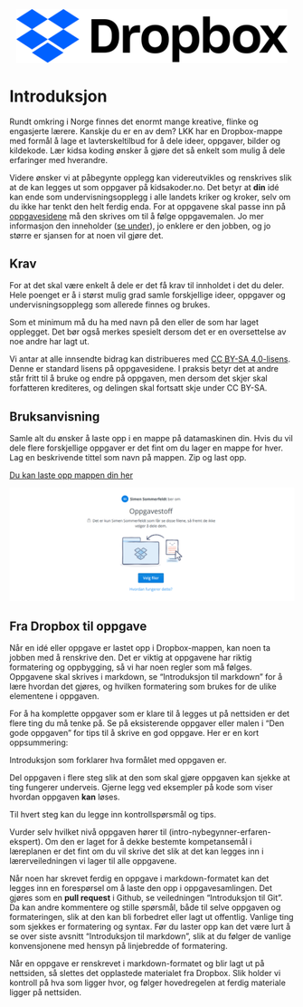 <p align="center">
<img border="0" alt="Dropbox logo" src="https://github.com/Oisov/wiki-LKK/blob/master/Dropbox/dropbox_logo_2.png"
width="480">
</p>

# Introduksjon

Rundt omkring i Norge finnes det enormt mange kreative, flinke og engasjerte
lærere. Kanskje du er en av dem? LKK har en Dropbox-mappe med formål å lage et lavterskeltilbud for å dele ideer, oppgaver, bilder og kildekode. Lær kidsa koding ønsker å gjøre det så enkelt som mulig å dele erfaringer med hverandre.

Videre ønsker vi at påbegynte opplegg kan videreutvikles og renskrives slik at de kan legges ut som oppgaver på kidsakoder.no. Det betyr at __din__ idé kan ende som undervisningsopplegg i alle landets kriker og kroker, selv om du ikke har tenkt den helt ferdig enda. For at oppgavene skal passe inn på [oppgavesidene](http://oppgaver.kidsakoder.no) må den skrives om til å følge oppgavemalen. Jo mer informasjon den inneholder ([se under](#fra-dropbox-til-oppgave)), jo enklere er den jobben, og jo større er sjansen for at noen vil gjøre det. 

## Krav 

For at det skal være enkelt å dele er det få krav til innholdet i det du deler. Hele poenget er å i størst mulig grad samle forskjellige ideer, oppgaver og undervisningsopplegg som allerede finnes og brukes.

Som et minimum må du ha med navn på den eller de som har laget opplegget. Det bør også merkes spesielt dersom det er en oversettelse av noe andre har lagt ut.

Vi antar at alle innsendte bidrag kan distribueres med [CC BY-SA 4.0-lisens](https://creativecommons.org/licenses/by-sa/4.0/deed.no). Denne er standard lisens på oppgavesidene. I praksis betyr det at andre står fritt til å bruke og endre på oppgaven, men dersom det skjer skal forfatteren krediteres, og delingen skal fortsatt skje under CC BY-SA.

## Bruksanvisning

Samle alt du ønsker å laste opp i en mappe på datamaskinen din. Hvis du vil dele flere forskjellige oppgaver er det fint om du lager en mappe for hver. Lag en beskrivende tittel som navn på mappen. Zip og last opp.

[Du kan laste opp mappen din her](https://www.dropbox.com/request/R81Bf7uofzjWctCygHlb)

<p align="center">
<a href="https://www.dropbox.com/request/R81Bf7uofzjWctCygHlb">
<img border="0" alt="LKK's logo med lenke til oppgavesammlingen" src="https://github.com/Oisov/wiki-LKK/blob/master/Dropbox/dropbox-opplasting.png" >
</a>
</p>

## Fra Dropbox til oppgave

Når en idé eller oppgave er lastet opp i Dropbox-mappen, kan noen ta jobben med å renskrive den. Det er viktig at oppgavene har riktig formatering og oppbygging, så vi har noen regler som må følges. Oppgavene skal skrives i markdown, se “Introduksjon til markdown” for å lære hvordan det gjøres, og hvilken formatering som brukes for de ulike elementene i oppgaven.

For å ha komplette oppgaver som er klare til å legges ut på nettsiden er det flere ting du må tenke på. Se på eksisterende oppgaver eller malen i “Den gode oppgaven” for tips til å skrive en god oppgave. Her er en kort oppsummering:

Introduksjon som forklarer hva formålet med oppgaven er.

Del oppgaven i flere steg slik at den som skal gjøre oppgaven kan sjekke at ting fungerer underveis. Gjerne legg ved eksempler på kode som viser hvordan oppgaven __kan__ løses.

Til hvert steg kan du legge inn kontrollspørsmål og tips.

Vurder selv hvilket nivå oppgaven hører til (intro-nybegynner-erfaren-ekspert). Om den er laget for å dekke bestemte kompetansemål i læreplanen er det fint om du vil skrive det slik at det kan legges inn i lærerveiledningen vi lager til alle oppgavene.

Når noen har skrevet ferdig en oppgave i markdown-formatet kan det legges inn en forespørsel om å laste den opp i oppgavesamlingen. Det gjøres som en __pull request__ i Github, se veiledningen “Introduksjon til Git”. Da kan andre kommentere og stille spørsmål, både til selve oppgaven og formateringen, slik at den kan bli forbedret eller lagt ut offentlig. Vanlige ting som sjekkes er formatering og syntax. Før du laster opp kan det være lurt å se over siste avsnitt “Introduksjon til markdown”, slik at du følger de vanlige konvensjonene med hensyn på linjebredde of formatering. 

Når en oppgave er renskrevet i markdown-formatet og blir lagt ut på nettsiden, så slettes det opplastede materialet fra Dropbox. Slik holder vi kontroll på hva som ligger hvor, og følger hovedregelen at ferdig materiale ligger på nettsiden.
